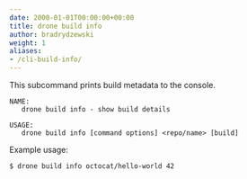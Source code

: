```yaml
---
date: 2000-01-01T00:00:00+00:00
title: drone build info
author: bradrydzewski
weight: 1
aliases:
- /cli-build-info/
---
```


This subcommand prints build metadata to the console.

```
NAME:
   drone build info - show build details

USAGE:
   drone build info [command options] <repo/name> [build]
```

Example usage:

```
$ drone build info octocat/hello-world 42
```
